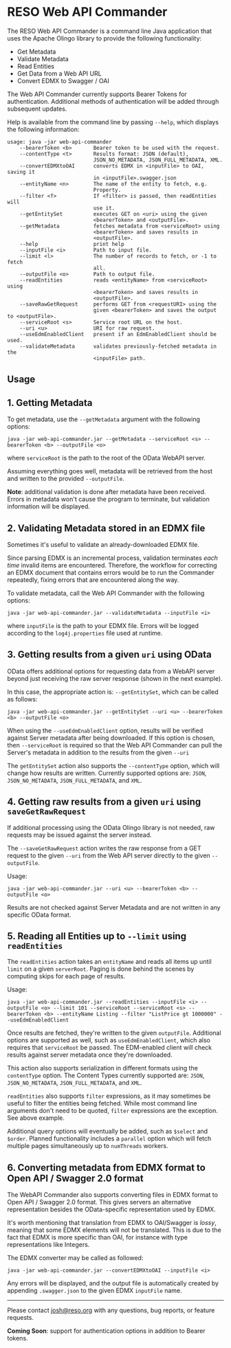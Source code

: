 # RESO Web API Commander

The RESO Web API Commander is a command line Java application that uses
the Apache Olingo library to provide the following functionality:

* Get Metadata
* Validate Metadata
* Read Entities
* Get Data from a Web API URL
* Convert EDMX to Swagger / OAI

The Web API Commander currently supports Bearer Tokens for authentication. 
Additional methods of authentication will be added through subsequent updates.

Help is available from the command line by passing `--help`, which displays
the following information:

```
usage: java -jar web-api-commander
    --bearerToken <b>       Bearer token to be used with the request.
    --contentType <t>       Results format: JSON (default),
                            JSON_NO_METADATA, JSON_FULL_METADATA, XML.
    --convertEDMXtoOAI      converts EDMX in <inputFile> to OAI, saving it
                            in <inputFile>.swagger.json
    --entityName <n>        The name of the entity to fetch, e.g.
                            Property.
    --filter <f>            If <filter> is passed, then readEntities will
                            use it.
    --getEntitySet          executes GET on <uri> using the given
                            <bearerToken> and <outputFile>.
    --getMetadata           fetches metadata from <serviceRoot> using
                            <bearerToken> and saves results in
                            <outputFile>.
    --help                  print help
    --inputFile <i>         Path to input file.
    --limit <l>             The number of records to fetch, or -1 to fetch
                            all.
    --outputFile <o>        Path to output file.
    --readEntities          reads <entityName> from <serviceRoot> using
                            <bearerToken> and saves results in
                            <outputFile>.
    --saveRawGetRequest     performs GET from <requestURI> using the 
                            given <bearerToken> and saves the output to <outputFile>.
    --serviceRoot <s>       Service root URL on the host.
    --uri <u>               URI for raw request.
    --useEdmEnabledClient   present if an EdmEnabledClient should be used.
    --validateMetadata      validates previously-fetched metadata in the
                            <inputFile> path.

```

## Usage

## 1. Getting Metadata

To get metadata, use the `--getMetadata` argument with the following options:

```
java -jar web-api-commander.jar --getMetadata --serviceRoot <s> --bearerToken <b> --outputFile <o>
```

where `serviceRoot` is the path to the root of the OData WebAPI server.

Assuming everything goes well, metadata will be retrieved from the host and written to the provided `--outputFile`.

**Note**: additional validation is done after metadata have been received. Errors in metadata 
won't cause the program to terminate, but validation information will be displayed.

## 2. Validating Metadata stored in an EDMX file
Sometimes it's useful to validate an already-downloaded EDMX file. 

Since parsing EDMX is an incremental process, validation terminates _each time_ invalid 
items are encountered. Therefore, the workflow for correcting an EDMX document that contains errors 
would be to run the Commander repeatedly, fixing errors that are encountered along the way.

To validate metadata, call the Web API Commander with the following options:

```
java -jar web-api-commander.jar --validateMetadata --inputFile <i>
```

where `inputFile` is the path to your EDMX file. Errors will be logged according to the `log4j.properties` file
used at runtime. 

## 3. Getting results from a given `uri` using OData

OData offers additional options for requesting data from a WebAPI server beyond just receiving the 
raw server response (shown in the next example).

In this case, the appropriate action is: `--getEntitySet`, which can be called as follows:

```
java -jar web-api-commander.jar --getEntitySet --uri <u> --bearerToken <b> --outputFile <o>
``` 

When using the `--useEdmEnabledClient` option, results will be verified against Server metadata 
after being downloaded. If this option is chosen, then `--serviceRoot` is required so that the Web API
Commander can pull the Server's metadata in addition to the results from the given `--uri`

The `getEntitySet` action also supports the `--contentType` option, which will change how results are 
written. Currently supported options are: `JSON`, `JSON_NO_METADATA`, `JSON_FULL_METADATA`, and `XML`.

## 4. Getting raw results from a given `uri` using `saveGetRawRequest`

If additional processing using the OData Olingo library is not needed, raw requests may be issued 
against the server instead.

The `--saveGetRawRequest` action writes the raw response from a GET request to the given `--uri` 
from the Web API server directly to the given `--outputFile`.

Usage:

```
java -jar web-api-commander.jar --uri <u> --bearerToken <b> --outputFile <o>
```

Results are not checked against Server Metadata and are not written in any specific OData format.

  
## 5. Reading all Entities up to `--limit` using `readEntities`

The `readEntities` action takes an `entityName` and reads all items up until `limit` on a given 
`serverRoot`. Paging is done behind the scenes by computing skips for each page of results.

Usage:

```
java -jar web-api-commander.jar --readEntities --inputFile <i> --outputFile <o> --limit 101 --serviceRoot --serviceRoot <s> --bearerToken <b> --entityName Listing --filter "ListPrice gt 1000000" --useEdmEnabledClient
```


Once results are fetched, they're written to the given `outputFile`. Additional options are supported
as well, such as `useEdmEnabledClient`, which also requires that `serviceRoot` be passed. The EDM-enabled
client will check results against server metadata once they're downloaded. 

This action also supports serialization in different formats using the `contentType` option. The 
Content Types currently supported are: `JSON`, `JSON_NO_METADATA`, `JSON_FULL_METADATA`, and `XML`.

`readEntities` also supports `filter` expressions, as it may sometimes be useful to filter the entities
being fetched. While most command line arguments don't need to be quoted, `filter` expressions are the exception. 
See above example.


Additional query options will eventually be added, such as `$select` and `$order`. Planned 
functionality includes a `parallel` option which will fetch multiple pages simultaneously up to `numThreads` workers.


## 6. Converting metadata from EDMX format to Open API / Swagger 2.0 format

The WebAPI Commander also supports converting files in EDMX format to Open API / Swagger 2.0 format. This 
gives servers an alternative representation besides the OData-specific representation used by EDMX. 

It's worth mentioning that translation from EDMX to OAI/Swagger is _lossy_, meaning that some EDMX elements 
will not be translated. This is due to the fact that EDMX is more specific than OAI, for instance with type 
representations like Integers.

The EDMX converter may be called as followed:

```
java -jar web-api-commander.jar --convertEDMXtoOAI --inputFile <i>
``` 

Any errors will be displayed, and the output file is automatically created by appending `.swagger.json` to
the given EDMX `inputFile` name.

---

Please contact [josh@reso.org](mailto:josh@reso.org) with any questions, bug reports, or feature requests.

**Coming Soon**: support for authentication options in addition to Bearer tokens. 


